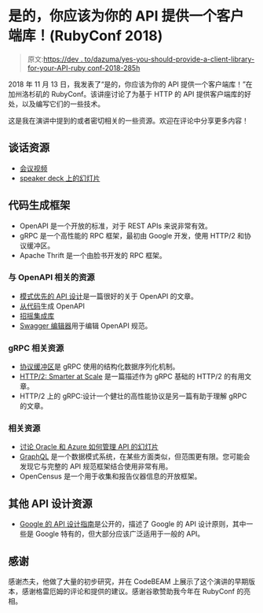 # 是的，你应该为你的 API 提供一个客户端库！(RubyConf 2018)

> 原文:[https://dev . to/dazuma/yes-you-should-provide-a-client-library-for-your-API-ruby conf-2018-285h](https://dev.to/dazuma/yes-you-should-provide-a-client-library-for-your-api-rubyconf-2018-285h)

2018 年 11 月 13 日，我发表了“是的，你应该为你的 API 提供一个客户端库！”在加州洛杉矶的 RubyConf。该讲座讨论了为基于 HTTP 的 API 提供客户端库的好处，以及编写它们的一些技术。

这是我在演讲中提到的或者密切相关的一些资源。欢迎在评论中分享更多内容！

## [](#talk-resources)谈话资源

*   [会议视频](https://confreaks.tv/videos/rubyconf2018-yes-you-should-provide-a-client-library-for-your-api)
*   [speaker deck 上的幻灯片](https://speakerdeck.com/dazuma/yes-you-should-provide-a-client-library-for-your-api)

## [](#code-generation-frameworks)代码生成框架

*   OpenAPI 是一个开放的标准，对于 REST APIs 来说非常有效。
*   gRPC 是一个高性能的 RPC 框架，最初由 Google 开发，使用 HTTP/2 和协议缓冲区。
*   Apache Thrift 是一个由脸书开发的 RPC 框架。

### [](#resources-related-to-openapi)与 OpenAPI 相关的资源

*   [模式优先的 API 设计](https://yos.io/2018/02/11/schema-first-api-design/)是一篇很好的关于 OpenAPI 的文章。
*   [从代码](https://www.blazemeter.com/blog/how-to-generate-openapi-definitions-from-code)生成 OpenAPI
*   [招摇集成库](https://swagger.io/tools/open-source/open-source-integrations/)
*   [Swagger 编辑器](https://swagger.io/tools/swagger-editor/)用于编辑 OpenAPI 规范。

### gRPC 相关资源

*   [协议缓冲区](https://developers.google.com/protocol-buffers/)是 gRPC 使用的结构化数据序列化机制。
*   [HTTP/2: Smarter at Scale](https://www.cncf.io/blog/2018/07/03/http-2-smarter-at-scale/) 是一篇描述作为 gRPC 基础的 HTTP/2 的有用文章。
*   HTTP/2 上的 gRPC:设计一个健壮的高性能协议是另一篇有助于理解 gRPC 的文章。

### [](#related-resources)相关资源

*   [讨论 Oracle 和 Azure 如何管理 API 的幻灯片](https://schd.ws/hosted_files/apistrat18/b2/APIStrat-presentation-joe-levy-david-justice.pdf)
*   [GraphQL](https://graphql.org/learn/) 是一个数据模式系统，在某些方面类似，但范围更有限。您可能会发现它与完整的 API 规范框架结合使用非常有用。
*   OpenCensus 是一个用于收集和报告仪器信息的开放框架。

## [](#other-api-design-resources)其他 API 设计资源

*   [Google 的 API 设计指南](https://cloud.google.com/apis/design/)是公开的，描述了 Google 的 API 设计原则，其中一些是 Google 特有的，但大部分应该广泛适用于一般的 API。

## [](#thanks)感谢

感谢杰夫，他做了大量的初步研究，并在 CodeBEAM 上展示了这个演讲的早期版本，感谢格雷厄姆的评论和提供的建议。感谢谷歌赞助我今年在 RubyConf 的亮相。